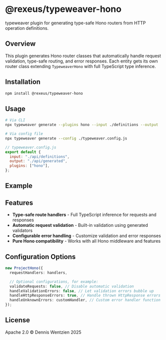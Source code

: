 # @rexeus/typeweaver-hono

typeweaver plugin for generating type-safe Hono routers from HTTP operation definitions.

## Overview

This plugin generates Hono router classes that automatically handle request validation, type-safe
routing, and error responses. Each entity gets its own router class extending `TypeweaverHono` with
full TypeScript type inference.

## Installation

```bash
npm install @rexeus/typeweaver-hono
```

## Usage

```bash
# Via CLI
npx typeweaver generate --plugins hono --input ./definitions --output ./generated

# Via config file
npx typeweaver generate --config ./typeweaver.config.js
```

```javascript
// typeweaver.config.js
export default {
  input: "./api/definitions",
  output: "./api/generated",
  plugins: ["hono"],
};
```

## Example

## Features

- **Type-safe route handlers** - Full TypeScript inference for requests and responses
- **Automatic request validation** - Built-in validation using generated validators
- **Configurable error handling** - Customize validation and error responses
- **Pure Hono compatibility** - Works with all Hono middleware and features

## Configuration Options

```typescript
new ProjectHono({
  requestHandlers: handlers,

  // Optional configurations, for example:
  validateRequests: false, // Disable automatic validation
  handleValidationErrors: false, // Let validation errors bubble up
  handleHttpResponseErrors: true, // Handle thrown HttpResponse errors
  handleUnknownErrors: customHandler, // Custom error handler function
});
```

## License

Apache 2.0 © Dennis Wentzien 2025
